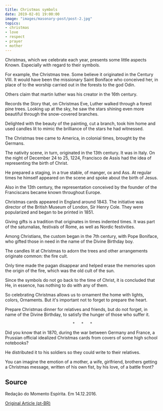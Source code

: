 ```yaml
---
title: Christmas symbols
date: 2019-02-01 19:00:00
image: "images/masonary-post/post-2.jpg"
topics: 
- christmas
- love
- respect
- prayer
- mother
---
```


Christmas, which we celebrate each year, presents some little aspects
Known. Especially with regard to their symbols.

For example, the Christmas tree. Some believe it originated in the Century
VIII. It would have been the missionary Saint Boniface who conceived her, in place of
to the worship carried out in the forests to the god Odin.

Others claim that martin luther was his creator in the 16th century.

Records the Story that, on Christmas Eve, Luther walked through a forest
pine trees. Looking up at the sky, he saw the stars shining even more beautiful
through the snow-covered branches.

Delighted with the beauty of the painting, cut a branch, took him home and used
candles lit to mimic the brilliance of the stars he had witnessed.

The Christmas tree came to America, in colonial times, brought by the
Germans.

The nativity scene, in turn, originated in the 13th century. It was in Italy. On the night of
December 24 to 25, 1224, Francisco de Assis had the idea of representing
the birth of Christ.

He prepared a staging, in a true stable, of manger, ox and
Ass. At regular times he himself appeared on the scene and spoke about the
birth of Jesus.

Also in the 13th century, the representation conceived by the founder of the
Franciscans became known throughout Europe.

Christmas cards appeared in England around 1843. The initiative was
director of the British Museum of London, Sir Henry Cole. They were popularized and
began to be printed in 1851.

Giving gifts is a tradition that originates in times indented times. It was part of the
saturnalias, festivals of Rome, as well as Nordic festivities.

Among Christians, the custom began in the 7th century, with Pope Boniface, who
gifted those in need in the name of the Divine Birthday boy.

The candles lit at Christmas to adorn the trees and other arrangements originate
common: the fire cult.

Only time made the pagan disappear and helped erase the memories
upon the origin of the fire, which was the old cult of the sun.

Since the symbols do not go back to the time of Christ, it is concluded that He, in
essence, has nothing to do with any of them.

So celebrating Christmas allows us to ornament the home with lights, colors,
Ornaments. But it's important not to forget to prepare the heart.

Prepare Christmas dinner for relatives and friends, but do not forget, in name
of the Divine Birthday, to satisfy the hunger of those who suffer it.

                                   *   *   *

Did you know that in 1870, during the war between Germany and France, a
Prussian official idealized Christmas cards from covers of some
high school notebooks?

He distributed it to his soldiers so they could write to their relatives.

You can imagine the emotion of a mother, a wife, girlfriend, brothers
getting a Christmas message, written of his own fist, by his love, of a
battle front?

## Source
Redação do Momento Espírita.
Em 14.12.2016.


[Original Article (pt-BR)](http://momento.com.br/pt/ler_texto.php?id=4974)
